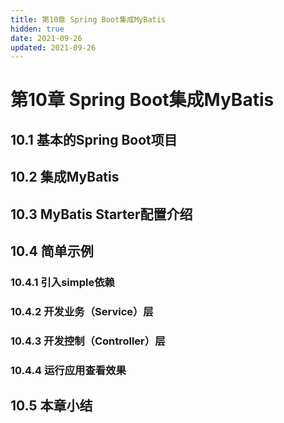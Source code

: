 ```yaml
---
title: 第10章 Spring Boot集成MyBatis
hidden: true
date: 2021-09-26
updated: 2021-09-26
---
```


# 第10章 Spring Boot集成MyBatis

## 10.1 基本的Spring Boot项目

## 10.2 集成MyBatis

## 10.3 MyBatis Starter配置介绍

## 10.4 简单示例

### 10.4.1 引入simple依赖

### 10.4.2 开发业务（Service）层

### 10.4.3 开发控制（Controller）层

### 10.4.4 运行应用查看效果

## 10.5 本章小结
